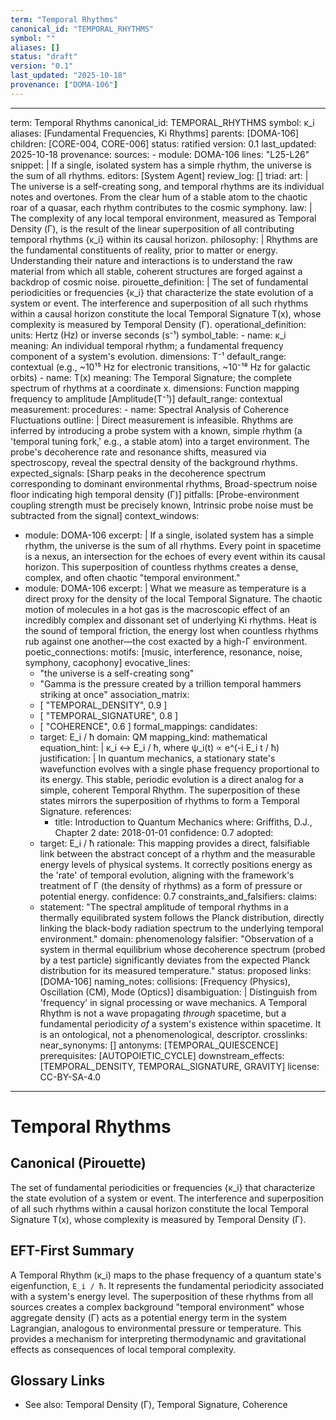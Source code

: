 ```yaml
---
term: "Temporal Rhythms"
canonical_id: "TEMPORAL_RHYTHMS"
symbol: ""
aliases: []
status: "draft"
version: "0.1"
last_updated: "2025-10-18"
provenance: ["DOMA-106"]
---
```


---
term: Temporal Rhythms
canonical_id: TEMPORAL_RHYTHMS
symbol: κ_i
aliases: [Fundamental Frequencies, Ki Rhythms]
parents: [DOMA-106]
children: [CORE-004, CORE-006]
status: ratified
version: 0.1
last_updated: 2025-10-18
provenance:
  sources:
    - module: DOMA-106
      lines: "L25-L26"
      snippet: |
        If a single, isolated system has a simple rhythm, the universe is the sum of all rhythms.
  editors: [System Agent]
  review_log: []
triad:
  art: |
    The universe is a self-creating song, and temporal rhythms are its individual notes and overtones. From the clear hum of a stable atom to the chaotic roar of a quasar, each rhythm contributes to the cosmic symphony.
  law: |
    The complexity of any local temporal environment, measured as Temporal Density (Γ), is the result of the linear superposition of all contributing temporal rhythms {κ_i} within its causal horizon.
  philosophy: |
    Rhythms are the fundamental constituents of reality, prior to matter or energy. Understanding their nature and interactions is to understand the raw material from which all stable, coherent structures are forged against a backdrop of cosmic noise.
pirouette_definition: |
  The set of fundamental periodicities or frequencies {κ_i} that characterize the state evolution of a system or event. The interference and superposition of all such rhythms within a causal horizon constitute the local Temporal Signature T(x), whose complexity is measured by Temporal Density (Γ).
operational_definition:
  units: Hertz (Hz) or inverse seconds (s⁻¹)
  symbol_table:
    - name: κ_i
      meaning: An individual temporal rhythm; a fundamental frequency component of a system's evolution.
      dimensions: T⁻¹
      default_range: contextual (e.g., ~10¹⁵ Hz for electronic transitions, ~10⁻¹⁸ Hz for galactic orbits)
    - name: T(x)
      meaning: The Temporal Signature; the complete spectrum of rhythms at a coordinate x.
      dimensions: Function mapping frequency to amplitude [Amplitude(T⁻¹)]
      default_range: contextual
  measurement:
    procedures:
      - name: Spectral Analysis of Coherence Fluctuations
        outline: |
          Direct measurement is infeasible. Rhythms are inferred by introducing a probe system with a known, simple rhythm (a 'temporal tuning fork,' e.g., a stable atom) into a target environment. The probe's decoherence rate and resonance shifts, measured via spectroscopy, reveal the spectral density of the background rhythms.
        expected_signals: [Sharp peaks in the decoherence spectrum corresponding to dominant environmental rhythms, Broad-spectrum noise floor indicating high temporal density (Γ)]
        pitfalls: [Probe-environment coupling strength must be precisely known, Intrinsic probe noise must be subtracted from the signal]
context_windows:
  - module: DOMA-106
    excerpt: |
      If a single, isolated system has a simple rhythm, the universe is the sum of all rhythms. Every point in spacetime is a nexus, an intersection for the echoes of every event within its causal horizon. This superposition of countless rhythms creates a dense, complex, and often chaotic "temporal environment."
  - module: DOMA-106
    excerpt: |
      What we measure as temperature is a direct proxy for the density of the local Temporal Signature. The chaotic motion of molecules in a hot gas is the macroscopic effect of an incredibly complex and dissonant set of underlying Ki rhythms. Heat is the sound of temporal friction, the energy lost when countless rhythms rub against one another—the cost exacted by a high-Γ environment.
poetic_connections:
  motifs: [music, interference, resonance, noise, symphony, cacophony]
  evocative_lines:
    - "the universe is a self-creating song"
    - "Gamma is the pressure created by a trillion temporal hammers striking at once"
  association_matrix:
    - [ "TEMPORAL_DENSITY", 0.9 ]
    - [ "TEMPORAL_SIGNATURE", 0.8 ]
    - [ "COHERENCE", 0.6 ]
formal_mappings:
  candidates:
    - target: E_i / ħ
      domain: QM
      mapping_kind: mathematical
      equation_hint: |
        κ_i ↔ E_i / ħ, where ψ_i(t) ∝ e^(-i E_i t / ħ)
      justification: |
        In quantum mechanics, a stationary state's wavefunction evolves with a single phase frequency proportional to its energy. This stable, periodic evolution is a direct analog for a simple, coherent Temporal Rhythm. The superposition of these states mirrors the superposition of rhythms to form a Temporal Signature.
      references:
        - title: Introduction to Quantum Mechanics
          where: Griffiths, D.J., Chapter 2
          date: 2018-01-01
      confidence: 0.7
  adopted:
    - target: E_i / ħ
      rationale: This mapping provides a direct, falsifiable link between the abstract concept of a rhythm and the measurable energy levels of physical systems. It correctly positions energy as the 'rate' of temporal evolution, aligning with the framework's treatment of Γ (the density of rhythms) as a form of pressure or potential energy.
      confidence: 0.7
constraints_and_falsifiers:
  claims:
    - statement: "The spectral amplitude of temporal rhythms in a thermally equilibrated system follows the Planck distribution, directly linking the black-body radiation spectrum to the underlying temporal environment."
      domain: phenomenology
      falsifier: "Observation of a system in thermal equilibrium whose decoherence spectrum (probed by a test particle) significantly deviates from the expected Planck distribution for its measured temperature."
      status: proposed
      links: [DOMA-106]
naming_notes:
  collisions: [Frequency (Physics), Oscillation (CM), Mode (Optics)]
  disambiguation: |
    Distinguish from 'frequency' in signal processing or wave mechanics. A Temporal Rhythm is not a wave propagating *through* spacetime, but a fundamental periodicity *of* a system's existence within spacetime. It is an ontological, not a phenomenological, descriptor.
crosslinks:
  near_synonyms: []
  antonyms: [TEMPORAL_QUIESCENCE]
  prerequisites: [AUTOPOIETIC_CYCLE]
  downstream_effects: [TEMPORAL_DENSITY, TEMPORAL_SIGNATURE, GRAVITY]
license: CC-BY-SA-4.0
---

# Temporal Rhythms

## Canonical (Pirouette)
The set of fundamental periodicities or frequencies {κ_i} that characterize the state evolution of a system or event. The interference and superposition of all such rhythms within a causal horizon constitute the local Temporal Signature T(x), whose complexity is measured by Temporal Density (Γ).

## EFT-First Summary
A Temporal Rhythm (κ_i) maps to the phase frequency of a quantum state's eigenfunction, `E_i / ħ`. It represents the fundamental periodicity associated with a system's energy level. The superposition of these rhythms from all sources creates a complex background "temporal environment" whose aggregate density (Γ) acts as a potential energy term in the system Lagrangian, analogous to environmental pressure or temperature. This provides a mechanism for interpreting thermodynamic and gravitational effects as consequences of local temporal complexity.

## Glossary Links
- See also: Temporal Density (Γ), Temporal Signature, Coherence